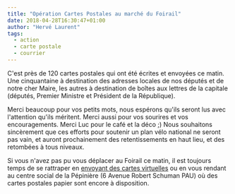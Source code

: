 ```yaml
---
title: "Opération Cartes Postales au marché du Foirail"
date: 2018-04-28T16:30:47+01:00
author: "Hervé Laurent"
tags:
  - action
  - carte postale
  - courrier
---
```


C'est près de 120 cartes postales qui ont été écrites et envoyées ce matin. Une
cinquantaine à destination des adresses locales de nos députés et de notre cher
Maire, les autres à destination de boîtes aux lettres de la capitale (députés,
Premier Ministre et Président de la République).

Merci beaucoup pour vos petits mots, nous espérons qu'ils seront lus avec
l'attention qu'ils méritent. Merci aussi pour vos sourires et vos
encouragements. Merci Luc pour le café et la déco ;) Nous souhaitons sincèrement
que ces efforts pour soutenir un plan vélo national ne seront pas vain, et
auront prochainement des retentissements en haut lieu, et des retombées à tous
niveaux.

Si vous n'avez pas pu vous déplacer au Foirail ce matin, il est toujours temps
de se rattraper en [envoyant des cartes virtuelles](https://www.parlons-velo.fr/cartes-postales)
ou en vous rendant au centre social de la Pépinière (6 Avenue Robert Schuman PAU)
où des cartes postales papier sont encore à disposition.
